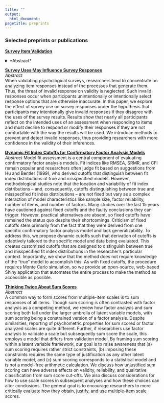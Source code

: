 ```yaml
---
title: ""
output:
  html_document:
pagetitle: preprints
---
```

### Selected preprints or publications

[**Survey Item Validation**](https://www.psyarxiv.com/k27w3/)
<details>
  <summary>*Abstract*</summary>  
In the social sciences, validity refers to the adequacy of a survey (or other mode of assessment) for its intended purpose. Validation refers to the activities undertaken during and after the construction of the survey to evaluate and improve validity. Item validation refers here to procedures for evaluating and improving respondents’ understanding of the questions and response options included in a survey. Verbal probing techniques such as cognitive interviews can be used to understand respondents’ response process, that is, what they are thinking as they answer the survey items. Although cognitive interviews can provide evidence for the validity of survey items, they are time-consuming and thus rarely used in practice. The Response Process Evaluation (RPE) method is a newly-developed technique that utilizes open-ended meta-surveys to rapidly collect evidence of validity across a population of interest, make quick revisions to items, and immediately test these revisions across new samples of respondents. Like cognitive interviews, the RPE method focuses on how participants interpret the item and select a response. The chapter demonstrates the process of validating one survey item taken from the Inventory of Non-Ordinary Experiences (INOE).
</details>

[**Survey Uses May Influence Survey Responses**](https://psyarxiv.com/c4hd6)  
*Abstract*  
When validating psychological surveys, researchers tend to concentrate on analyzing item responses instead of the processes that generate them. Thus, the threat of invalid response on validity is neglected. Such invalid responses occur when participants unintentionally or intentionally select response options that are otherwise inaccurate. In this paper, we explore the effect of survey use on survey responses under the hypothesis that participants may intentionally give invalid responses if they disagree with the uses of the survey results. Results show that nearly all participants reflect on the intended uses of an assessment when responding to items and most decline to respond or modify their responses if they are not comfortable with the way the results will be used. We introduce methods to prevent and detect invalid responses, thus providing researchers with more confidence in the validity of their inferences.

[**Dynamic Fit Index Cutoffs for Confirmatory Factor Analysis Models**](https://psyarxiv.com/v8yru)
*Abstract*
Model fit assessment is a central component of evaluating confirmatory factor analysis models. Fit indices like RMSEA, SRMR, and CFI remain popular and researchers often judge fit based on suggestions from Hu and Bentler (1999), who derived cutoffs that distinguish between fit index distributions of true and misspecified models. However, methodological studies note that the location and variability of fit index distributions – and, consequently, cutoffs distinguishing between true and misspecified fit index distributions – are not fixed but vary as a complex interaction of model characteristics like sample size, factor reliability, number of items, and number of factors. Many studies over the last 15 years have cautioned against fixed cutoffs and the faulty conclusions they can trigger. However, practical alternatives are absent, so fixed cutoffs have remained the status quo despite their shortcomings. Criticism of fixed cutoffs stem primarily from the fact that they were derived from one specific confirmatory factor analysis model and lack generalizability. To address this, we propose dynamic cutoffs such that derivation of cutoffs is adaptively tailored to the specific model and data being evaluated. This creates customized cutoffs that are designed to distinguish between true and misspecified fit index distributions in the researcher’s particular context. Importantly, we show that the method does not require knowledge of the “true” model to accomplish this. As with fixed cutoffs, the procedure requires Monte Carlo simulation, so we provide an open-source, web-based Shiny application that automates the entire process to make the method as accessible as possible.

[**Thinking Twice About Sum Scores**](https://psyarxiv.com/3wy47/)  
*Abstract*  
A common way to form scores from multiple-item scales is to sum responses of all items. Though sum scoring is often contrasted with factor analysis as a competing method, we review how factor analysis and sum scoring both fall under the larger umbrella of latent variable models, with sum scoring being a constrained version of a factor analysis. Despite similarities, reporting of psychometric properties for sum scored or factor analyzed scales are quite different. Further, if researchers use factor analysis to validate a scale but subsequently sum score the scale, this employs a model that differs from validation model. By framing sum scoring within a latent variable framework, our goal is to raise awareness that (a) sum scoring requires rather strict constraints, (b) imposing these constraints requires the same type of justification as any other latent variable model, and (c) sum scoring corresponds to a statistical model and is not a model-free arithmetic calculation. We discuss how unjustified sum scoring can have adverse effects on validity, reliability, and qualitative classification from sum score cut-offs. We also discuss considerations for how to use scale scores in subsequent analyses and how these choices can alter conclusions. The general goal is to encourage researchers to more critically evaluate how they obtain, justify, and use multiple-item scale scores.